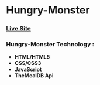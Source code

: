 # Hungry-Monster

### [Live Site](https://hungry-monster-api-web.netlify.app/)

### Hungry-Monster Technology :

- **HTML/HTML5**
- **CSS/CSS3**
- **JavaScript**
- **TheMealDB Api**
